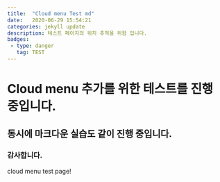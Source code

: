 ```yaml
---
title:  "Cloud menu Test md"
date:   2020-06-29 15:54:21
categories: jekyll update
description: 테스트 페이지의 위치 추적을 위함 입니다.
badges:
 - type: danger
   tag: TEST
---
```


# Cloud menu 추가를 위한 테스트를 진행 중입니다.

## 동시에 마크다운 실습도 같이 진행 중입니다.

### 감사합니다.

cloud menu test page!


